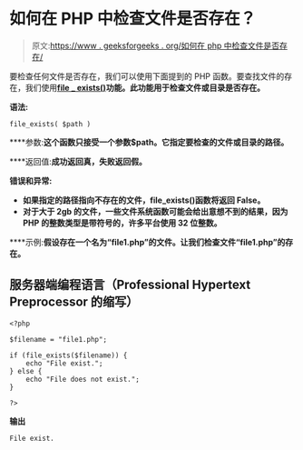 # 如何在 PHP 中检查文件是否存在？

> 原文:[https://www . geeksforgeeks . org/如何在 php 中检查文件是否存在/](https://www.geeksforgeeks.org/how-to-check-if-file-exists-in-php/)

要检查任何文件是否存在，我们可以使用下面提到的 PHP 函数。要查找文件的存在，我们使用[**file _ exists()**](https://www.geeksforgeeks.org/php-file_exists-function/)**功能。此功能用于检查文件或目录是否存在。**

****语法:****

```
file_exists( $path )
```

****参数:**这个函数只接受一个参数$path。它指定要检查的文件或目录的路径。**

****返回值:**成功返回真，失败返回假。**

 ****错误和异常:****

*   **如果指定的路径指向不存在的文件，file_exists()函数将返回 False。**
*   **对于大于 2gb 的文件，一些文件系统函数可能会给出意想不到的结果，因为 PHP 的整数类型是带符号的，许多平台使用 32 位整数。**

****示例:**假设存在一个名为“file1.php”的文件。让我们检查文件“file1.php”的存在。**

## **服务器端编程语言（Professional Hypertext Preprocessor 的缩写）**

```
<?php

$filename = "file1.php";

if (file_exists($filename)) {
    echo "File exist.";
} else {
    echo "File does not exist.";
}

?>
```

****输出****

```
File exist.
```